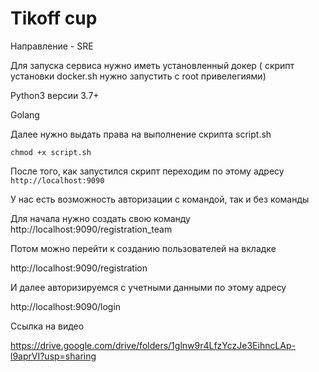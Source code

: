 # Tikoff cup
Направление - SRE

Для запуска сервиса нужно иметь установленный докер ( скрипт установки docker.sh нужно запустить с root привелегиями)

Python3 версии 3.7+

Golang


Далее нужно выдать права на выполнение скрипта script.sh

``chmod +x script.sh ``

После того, как запустился скрипт переходим по этому адресу 
```http://localhost:9090```


У нас есть возможность авторизации с командой, так и без команды

Для начала нужно создать свою команду 
http://localhost:9090/registration_team

Потом можно перейти к созданию пользователей на вкладке 

http://localhost:9090/registration

И далее авторизируемся с учетными данными по этому адресу

http://localhost:9090/login

Ссылка на видео

https://drive.google.com/drive/folders/1glnw9r4LfzYczJe3EihncLAp-l9aprVI?usp=sharing
